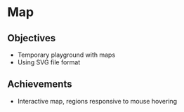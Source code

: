 # Map

## Objectives

* Temporary playground with maps
* Using SVG file format

## Achievements

* Interactive map, regions responsive to mouse hovering
